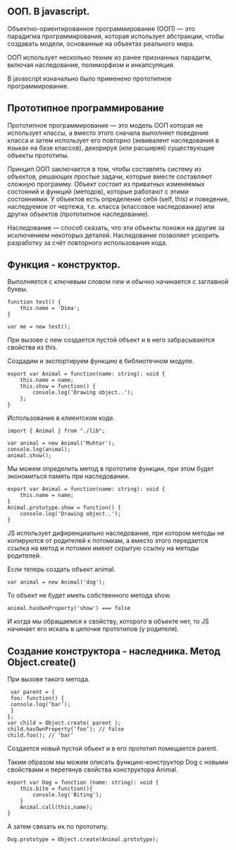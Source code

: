 ## ООП. В javascript.

Объектно-ориентированное программирование (ООП) — это парадигма программирования, которая использует абстракции, чтобы создавать модели, основанные на объектах реального мира. 

ООП использует несколько техник из ранее признанных парадигм, включая наследование, полиморфизм и инкапсуляция. 

В javascript изначально было применено прототипное программирование.

## Прототипное программирование

Прототипное программирование — это модель ООП которая не использует классы, а вместо этого сначала выполняет поведение класса и затем использует его повторно (эквивалент наследования в языках на базе классов), декорируя (или расширяя) существующие объекты прототипы. 

Принцип ООП заключается в том, чтобы составлять систему из объектов, решающих простые задачи, которые вместе составляют сложную программу. Объект состоит из приватных изменяемых состояний и функций (методов), которые работают с этими состояниями. У объектов есть определение себя (self, this) и поведение, наследуемое от чертежа, т.е. класса (классовое наследование) или других объектов (прототипное наследование).

Наследование — способ сказать, что эти объекты похожи на другие за исключением некоторых деталей. Наследование позволяет ускорить разработку за счёт повторного использования кода.

## Функция - конструктор.

Выполняется с ключевым словом new и обычно начинается с заглавной буквы.

    function test() {
        this.name = 'Dima';
    }

    var me = new test();

При вызове с new создается пустой объект и в него забрасываются свойства из this.


Создадим и экспортируем функцию в библиотечном модуле.

    export var Animal = function(name: string): void {
        this.name = name;
        this.show = function() {
            console.log('Drawing object..');
        };
    } 

Использование в клиентском коде.

    import { Animal } from "./lib";

    var animal = new Animal('Muhtar');
    console.log(animal);
    animal.show();

Мы можем определить метод в прототипе функции, при этом будет экономиться память при наследовании.



    export var Animal = function(name: string): void {
        this.name = name;
    } 
    Animal.prototype.show = function() {
        console.log('Drawing object..');
    }

JS использует дифиренциально наследование, при котором методы не копируются от родителей к потомкам, а вместо этого передается ссылка на метод и потомки имеют скрытую ссылку на методы родителей.

Если теперь создать объект animal.

    var animal = new Animal('dog');

То объект не будет иметь собственного метода show.

    animal.hasOwnProperty('show') === false

И когда мы обращаемся к свойству, которого в объекте нет, то JS начинает его искать в цепочке прототипов (у родителя).

## Создание конструктора - наследника. Метод Object.create()

При вызове такого метода.

     var parent = {
     foo: function() {
     console.log(‘bar’);
     }
    };
    var child = Object.create( parent );
    child.hasOwnProperty(‘foo’); // false
    child.foo(); // ‘bar’

Создается новый пустой обьект и в его прототип помещается parent.

Таким образом мы можем описать функцию-конструктор Dog с новыми свойствами и перетянув свойства конструктора Animal.

    export var Dog = function (name: string): void {
        this.bite = function(){
            console.log('Biting');
        }
        Animal.call(this,name);
    }

А затем связать их по прототипу.

    Dog.prototype = Object.create(Animal.prototype);


